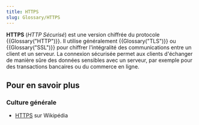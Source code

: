 ```yaml
---
title: HTTPS
slug: Glossary/HTTPS
---
```


**HTTPS** (_HTTP Sécurisé_) est une version chiffrée du protocole {{Glossary("HTTP")}}. Il utilise généralement {{Glossary("TLS")}} ou {{Glossary("SSL")}} pour chiffrer l'intégralité des communications entre un client et un serveur. La connexion sécurisée permet aux clients d'échanger de manière sûre des données sensibles avec un serveur, par exemple pour des transactions bancaires ou du commerce en ligne.

## Pour en savoir plus

### Culture générale

- [HTTPS](https://fr.wikipedia.org/wiki/HyperText_Transfer_Protocol_Secure) sur Wikipédia
